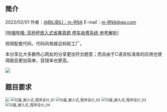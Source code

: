 ## 简介

2022/02/01  作者：[@BILIBILI：m-RNA](https://space.bilibili.com/41224928  "@BILIBILI：m-RNA 个人主页")    E-mail：m-RNA@qq.com      

[[哔哩哔哩: 蓝桥杯嵌入式省赛真题 停车收费系统 参考解析]](https://www.bilibili.com/video/BV1L3411E7xC)

视频配套代码，代码风格接近蚂蚁工厂。

本分享比大多数热心网友的分享更加符合题意；而且由于C语言标准库的应用也使得题目更加简单，容错率也更高。

![](Doc/image/蓝桥杯嵌入式_视频封面.jpg)



## 题目要求

<img src="Doc\2021_1st\12届_嵌入式_程序设计_00.png" style="zoom:80%;" />

<img src="Doc\2021_1st\12届_嵌入式_程序设计_01.png" alt="12届_嵌入式_程序设计_01" style="zoom:80%;" />

<img src="Doc\2021_1st\12届_嵌入式_程序设计_02.png" alt="12届_嵌入式_程序设计_02" style="zoom:80%;" />

<img src="Doc\2021_1st\12届_嵌入式_程序设计_03.png" alt="12届_嵌入式_程序设计_03" style="zoom:80%;" />

<img src="Doc\2021_1st\12届_嵌入式_程序设计_04.png" alt="12届_嵌入式_程序设计_04" style="zoom:80%;" />
